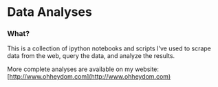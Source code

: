 # Data Analyses

### What?

This is a collection of ipython notebooks and scripts I've used to scrape data from the web, query the data, and analyze the results.

More complete analyses are available on my website: [http://www.ohheydom.com](http://www.ohheydom.com)
